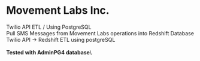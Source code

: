 # Movement Labs Inc.

Twilio API ETL / Using PostgreSQL\
Pull SMS Messages from Movement Labs operations into Redshift Database\
Twilio API -> Redshift ETL using postgreSQL \
\
**Tested with AdminPG4 database**\
